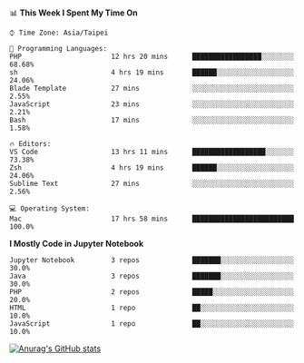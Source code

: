 <!--### Hi there 👋-->

<!--
**treevel/treevel** is a ✨ _special_ ✨ repository because its `README.md` (this file) appears on your GitHub profile.

Here are some ideas to get you started:

- 🔭 I’m currently working on ...
- 🌱 I’m currently learning ...
- 👯 I’m looking to collaborate on ...
- 🤔 I’m looking for help with ...
- 💬 Ask me about ...
- 📫 How to reach me: ...
- 😄 Pronouns: ...
- ⚡ Fun fact: ...
-->

<!--START_SECTION:waka-->
📊 **This Week I Spent My Time On** 

```text
⌚︎ Time Zone: Asia/Taipei

💬 Programming Languages: 
PHP                      12 hrs 20 mins      █████████████████░░░░░░░░   68.68% 
sh                       4 hrs 19 mins       ██████░░░░░░░░░░░░░░░░░░░   24.06% 
Blade Template           27 mins             ░░░░░░░░░░░░░░░░░░░░░░░░░   2.55% 
JavaScript               23 mins             ░░░░░░░░░░░░░░░░░░░░░░░░░   2.21% 
Bash                     17 mins             ░░░░░░░░░░░░░░░░░░░░░░░░░   1.58%

🔥 Editors: 
VS Code                  13 hrs 11 mins      ██████████████████░░░░░░░   73.38% 
Zsh                      4 hrs 19 mins       ██████░░░░░░░░░░░░░░░░░░░   24.06% 
Sublime Text             27 mins             ░░░░░░░░░░░░░░░░░░░░░░░░░   2.56%

💻 Operating System: 
Mac                      17 hrs 58 mins      █████████████████████████   100.0%

```

**I Mostly Code in Jupyter Notebook** 

```text
Jupyter Notebook         3 repos             ███████░░░░░░░░░░░░░░░░░░   30.0% 
Java                     3 repos             ███████░░░░░░░░░░░░░░░░░░   30.0% 
PHP                      2 repos             █████░░░░░░░░░░░░░░░░░░░░   20.0% 
HTML                     1 repo              ██░░░░░░░░░░░░░░░░░░░░░░░   10.0% 
JavaScript               1 repo              ██░░░░░░░░░░░░░░░░░░░░░░░   10.0%

```



<!--END_SECTION:waka-->

<!-- GitHub Stats Card-->
[![Anurag's GitHub stats](https://github-readme-stats.vercel.app/api?username=treevel&show_icons=true&theme=monokai&count_private=true)](https://github.com/anuraghazra/github-readme-stats)
